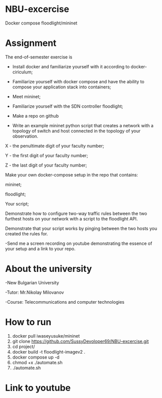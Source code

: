 # NBU-excercise
Docker compose floodlight/mininet
# Assignment
The end-of-semester exercise is
- Install docker and familiarize yourself with it according to docker-ciriculum;
- Familiarize yourself with docker compose and have the ability to compose your application stack into containers;

- Meet mininet;

- Familiarize yourself with the SDN controller floodlight;

- Make a repo on github

- Write an example mininet python script that creates a network with a topology of <XYZ> switch and <YX> host connected in the topology of your observation.

X - the penultimate digit of your faculty number;

Y - the first digit of your faculty number;

Z - the last digit of your faculty number;

 Make your own docker-compose setup in the repo that contains:

 mininet;
 
 floodlight;
 
 Your script;

Demonstrate how to configure two-way traffic rules between the two furthest hosts on your network with a script to the floodlight API.

Demonstrate that your script works by pinging between the two hosts you created the rules for.

-Send me a screen recording on youtube demonstrating the essence of your setup and a link to your repo.
# About the university
-New Bulgarian University

-Tutor: Mr.Nikolay Milovanov

-Course: Telecommunications and computer technologies

# How to run 
1. docker pull iwaseyusuke/mininet
2. git clone https://github.com/SussyDevoloper69/NBU-excercise.git
3. cd project/
4. docker build -t floodlight-imagev2 .
5. docker compose up -d
6. chmod +x ./automate.sh
7. ./automate.sh
# Link to youtube
